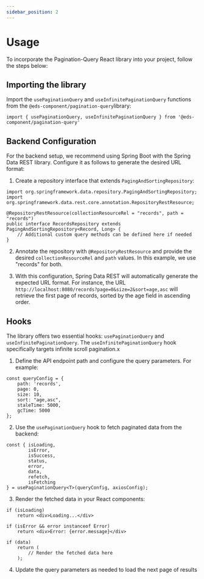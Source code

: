 ```yaml
---
sidebar_position: 2
---
```


# Usage
To incorporate the Pagination-Query React library into your project, follow the steps below:

## Importing the library
Import the `usePaginationQuery` and `useInfinitePaginationQuery` functions from the `@eds-component/pagination-query`library:
```
import { usePaginationQuery, useInfinitePaginationQuery } from '@eds-component/pagination-query'
```

## Backend Configuration
For the backend setup, we recommend using Spring Boot with the Spring Data REST library. Configure it as follows to generate the desired URL format:

1. Create a repository interface that extends `PagingAndSortingRepository`:
```
import org.springframework.data.repository.PagingAndSortingRepository;
import org.springframework.data.rest.core.annotation.RepositoryRestResource;

@RepositoryRestResource(collectionResourceRel = "records", path = "records")
public interface RecordsRepository extends PagingAndSortingRepository<Record, Long> {
    // Additional custom query methods can be defined here if needed
}
```

2. Annotate the repository with `@RepositoryRestResource` and provide the desired `collectionResourceRel` and `path` values. In this example, we use "records" for both.

3. With this configuration, Spring Data REST will automatically generate the expected URL format. For instance, the URL `http://localhost:8080/records?page=0&size=2&sort=age,asc` will retrieve the first page of records, sorted by the age field in ascending order.

## Hooks
The library offers two essential hooks: `usePaginationQuery` and `useInfinitePaginationQuery`. The `useInfinitePaginationQuery` hook specifically targets infinite scroll pagination.x

1. Define the API endpoint path and configure the query parameters. For example:
```
const queryConfig = {
    path: 'records',
    page: 0,
    size: 10,
    sort: "age,asc",
    staleTime: 5000,
    gcTime: 5000
};
```

2. Use the `usePaginationQuery` hook to fetch paginated data from the backend:
```
const { isLoading,
        isError,
        isSuccess,
        status,
        error,
        data,
        refetch,
        isFetching 
} = usePaginationQuery<T>(queryConfig, axiosConfig);
```

3. Render the fetched data in your React components:
```
if (isLoading) 
    return <div>Loading...</div>

if (isError && error instanceof Error) 
    return <div>Error: {error.message}</div>

if (data)
    return (
        // Render the fetched data here
    );

```

4. Update the query parameters as needed to load the next page of results